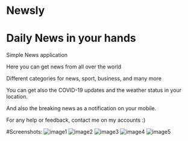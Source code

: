 # Newsly
# Daily News in your hands

Simple News application 

Here you can get news from all over the world

Different categories for news, sport, business, and many more

You can get also the COVID-19 updates and the weather status in your location.

And also the breaking news as a notification on your mobile.

For any help or feedback, contact me on my accounts :)

#Screenshots:
![image1](https://user-images.githubusercontent.com/93454138/162544362-b3767158-23a7-4dd3-bdc8-27b6080bd48a.jpeg)
![image2](https://user-images.githubusercontent.com/93454138/162544364-a163cdf5-d314-48ab-b42a-3658db95b19c.jpeg)
![image3](https://user-images.githubusercontent.com/93454138/162544366-cc881579-77b4-478f-8493-fcc10e5c2070.jpeg)
![image4](https://user-images.githubusercontent.com/93454138/162544368-b83fe7ed-7982-4d86-bd81-9ac659ac7cc9.jpeg)
![image5](https://user-images.githubusercontent.com/93454138/162544370-8d824b2a-5d66-4cae-9511-7067023d5ab4.jpeg)
